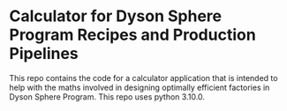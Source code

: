 # Calculator for Dyson Sphere Program Recipes and Production Pipelines
This repo contains the code for a calculator application that is intended to help with the maths involved in designing optimally efficient factories in Dyson Sphere Program. This repo uses python 3.10.0.
